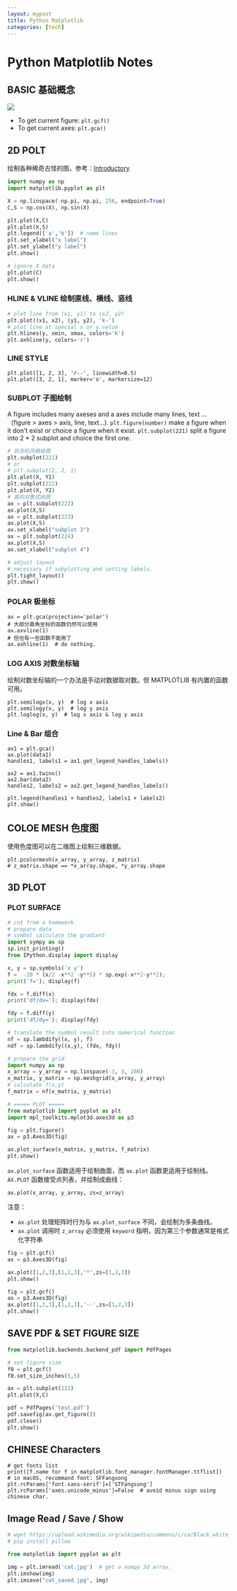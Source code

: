 ```yaml
---
layout: mypost
title: Python Matplotlib
categories: [tech]
---
```


# Python Matplotlib Notes

## BASIC 基础概念

![](../../posts/2021-tech/matplotlib.png)

- To get current figure: `plt.gcf()`
- To get current axes: `plt.gca()`

## 2D POLT

绘制各种稀奇古怪的图，参考：[Introductory](https://matplotlib.org/tutorials/introductory/sample_plots.html#sphx-glr-tutorials-introductory-sample-plots-py)

```python
import numpy as np
import matplotlib.pyplot as plt

X = np.linspace(-np.pi, np.pi, 256, endpoint=True)
C,S = np.cos(X), np.sin(X)

plt.plot(X,C)
plt.plot(X,S)
plt.legend(['a','b'])  # name lines
plt.set_xlabel("x label")
plt.set_ylabel("y label")
plt.show()

# ignore X data
plt.plot(C)
plt.show()
```

### HLINE & VLINE 绘制直线、横线、竖线

```python
# plot line from (x1, y1) to (x2, y2)
plt.plot((x1, x2), (y1, y2), 'k-')
# plot line at special x or y value
plt.hlines(y, xmin, xmax, colors='k')
plt.axhline(y, colors='r')
```

### LINE STYLE

```
plt.plot([1, 2, 3], 'r--', linewidth=0.5)
plt.plot([3, 2, 1], marker='o', markersize=12)
```

### SUBPLOT 子图绘制

A figure includes many axeses and a axes include many lines, text ... （figure > axes > axis, line, text...). `plt.figure(number)` make a figure when it don't exist or choice a figure when it exist. `plt.subplot(221)` split a figure into 2 * 2 subplot and choice the first one.

```python
# 状态机风格绘图
plt.subplot(221)
# or
# plt.subplot(2, 2, 1)
plt.plot(X, Y1)
plt.subplot(222)
plt.plot(X, Y2)
# 面向对象式绘图
ax = plt.subplot(222)
ax.plot(X,S)
ax = plt.subplot(223)
ax.plot(X,S)
ax.set_xlabel("subplot 3")
ax = plt.subplot(224)
ax.plot(X,S)
ax.set_xlabel("subplot 4")

# adjust layout
# necessary if subplotting and setting labels.
plt.tight_layout()
plt.show()
```

### POLAR 极坐标 

```
ax = plt.gca(projection='polar')
# 大部分直角坐标的函数仍然可以使用
ax.axvline(1)
# 但也有一些函数不能用了
ax.axhline(1)  # do nothing.
```

### LOG AXIS 对数坐标轴

绘制对数坐标轴的一个办法是手动对数据取对数。但 MATPLOTLIB 有内置的函数可用。

```
plt.semilogx(x, y)  # log x axis
plt.semilogy(x, y)  # log y axis
plt.loglog(x, y)  # log x axis & log y axis
```

### Line & Bar 组合

```
ax1 = plt.gca()
ax.plot(data1)
handles1, labels1 = ax1.get_legend_handles_labels()

ax2 = ax1.twinx()
ax2.bar(data2)
handles2, labels2 = ax2.get_legend_handles_labels()

plt.legend(handles1 + handles2, labels1 + labels2)
plt.show()
```

## COLOE MESH 色度图

使用色度图可以在二维图上绘制三维数据。

```
plt.pcolormesh(x_array, y_array, z_matrix)
# z_matrix.shape == *x_array.shape, *y_array.shape
```

## 3D PLOT

### PLOT SURFACE

```python
# cut from a homework
# prepare data
# symbol calculate the gradient
import sympy as sp
sp.init_printing()
from IPython.display import display

x, y = sp.symbols('x y')
f =  -20 * (x/2 -x**2 -y**5) * sp.exp(-x**2-y**2); 
print('f='); display(f)

fdx = f.diff(x)
print('df/dx='); display(fdx)

fdy = f.diff(y)
print('df/dy='); display(fdy)

# translate the symbol result into numerical function
nf = sp.lambdify((x, y), f)
ndf = sp.lambdify((x,y), (fdx, fdy))

# prepare the grid
import numpy as np
x_array = y_array = np.linspace(-3, 3, 100)
x_matrix, y_matrix = np.meshgrid(x_array, y_array)
# calculate f(x,y)
f_matrix = nf(x_matrix, y_matrix)

# ===== PLOT ===== 
from matplotlib import pyplot as plt
import mpl_toolkits.mplot3d.axes3d as p3

fig = plt.figure()
ax = p3.Axes3D(fig)

ax.plot_surface(x_matrix, y_matrix, f_matrix)
plt.show()
```

`ax.plot_surface` 函数适用于绘制曲面，而 `ax.plot` 函数更适用于绘制线。`AX.PLOT` 函数接受点列表，并绘制成曲线：

```
ax.plot(x_array, y_array, zs=z_array)
```

注意：

- `ax.plot` 处理矩阵时行为与 `ax.plot_surface` 不同，会绘制为多条曲线。
- `ax.plot` 调用时 `z_array` 必须使用 `keyword` 指明，因为第三个参数通常是格式化字符串

```python
fig = plt.gcf()
ax = p3.Axes3D(fig)

ax.plot([1,2,3],[1,2,3],'*',zs=[1,2,3])
plt.show()

fig = plt.gcf()
ax = p3.Axes3D(fig)
ax.plot([1,2,3],[1,2,3],'--',zs=[1,2,3])
plt.show()
```

## SAVE PDF & SET FIGURE SIZE

```python
from matplotlib.backends.backend_pdf import PdfPages

# set figure size
f0 = plt.gcf()
f0.set_size_inches(5,5)

ax = plt.subplot(111)
plt.plot(X,C)

pdf = PdfPages('test.pdf')
pdf.savefig(ax.get_figure())
pdf.close()
plt.show()
```

## CHINESE Characters

```
# get fonts list
print([f.name for f in matplotlib.font_manager.fontManager.ttflist])
# in macOS, recommand font: SFFangsong
plt.rcParams['font.sans-serif']=['STFangsong']
plt.rcParams['axes.unicode_minus']=False  # avoid minus sign using chinese char.
```

## Image Read / Save / Show

```python
# wget https://upload.wikimedia.org/wikipedia/commons/c/ca/Black_white_cat_on_fence.jpg -o cat.jpg
# pip install pillow

from matplotlib import pyplot as plt

img = plt.imread('cat.jpg')  # get a numpy 3d array.
plt.imshow(img)
plt.imsave("cat_saved.jpg", img)
```

